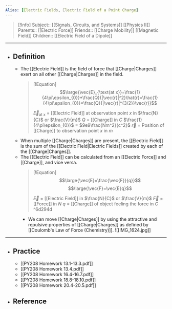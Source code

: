 ```yaml
---
Alias: [Electric Fields, Electric Field of a Point Charge]
---
```

> [!Info]
> Subject:: [[Signals, Circuits, and Systems]] [[Physics II]]
> Parents:: [[Electric Force]]
> Friends:: [[Charge Mobility]] [[Magnetic Field]]
> Children:: [[Electric Field of a Dipole]]
---
- ## Definition
	- The [[Electric Field]] is the field of force that [[Charge|Charges]] exert on all other [[Charge|Charges]] in the field.
	  > [!Equation]
	  > $$\large{\vec{E}_{\text{at x}}=\frac{1}{4\pi\epsilon_{0}}*\frac{Q}{|\vec{r}|^2}\hat{r}=\frac{1}{4\pi\epsilon_{0}}*\frac{Q}{|\vec{r}|^{3/2}}\vec{r}}$$
	  > 
	  > $\vec{E}_{\text{at x}}$ = [[Electric Field]] at observation point $x$ in $\frac{N}{C}$ or $\frac{V}{m}$
	  > $Q$ = [[Charge]] in $C$
	  > $\frac{1}{4\pi\epsilon_{0}}$ = $9e9\frac{Nm^2}{c^2}$
	  > $\vec{r}$ = Position of [[Charge]] to observation point $x$ in $m$
  - When multiple [[Charge|Charges]] are present, the [[Electric Field]] is the sum of the [[Electric Field|Electric Fields]] created by each of the [[Charge|Charges]].
  - The [[Electric Field]] can be calculated from an [[Electric Force]] and [[Charge]], and vice versa.
    > [!Equation]
	  > $$\large{\vec{E}=\frac{\vec{F}}{q}}$$
	  > $$\large{\vec{F}=\vec{E}q}$$
	  > 
	  > $\vec{E}$ = [[Electric Field]] in $\frac{N}{C}$ or $\frac{V}{m}$
	  > $\vec{F}$ = [[Force]] in $N$
	  > $q$ = [[Charge]] of object feeling the force in $C$ ^6d294d
	- We can move [[Charge|Charges]] by using the attractive and repulsive properties of [[Charge|Charges]] as defined by [[Coulomb's Law of Force (Chemistry)]].
		![[IMG_1624.jpg]]
---
- ## Practice
	- [[PY208 Homework 13.1-13.3.pdf]]
	- [[PY208 Homework 13.4.pdf]]
	- [[PY208 Homework 16.4-16.7.pdf]]
	- [[PY208 Homework 18.8-18.10.pdf]]
	- [[PY208 Homework 20.4-20.5.pdf]]
- ## Reference